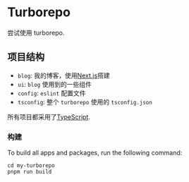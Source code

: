 # Turborepo

尝试使用 turborepo.

## 项目结构

- `blog`: 我的博客，使用[Next.js](https://nextjs.org)搭建
- `ui`: `blog` 使用到的一些组件
- `config`: `eslint` 配置文件
- `tsconfig`: 整个 `turborepo` 使用的 `tsconfig.json`

所有项目都采用了[TypeScript](https://www.typescriptlang.org/).

### 构建

To build all apps and packages, run the following command:

```
cd my-turborepo
pnpm run build
```
